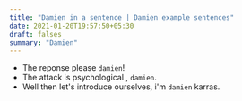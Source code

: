 ```yaml
---
title: "Damien in a sentence | Damien example sentences"
date: 2021-01-20T19:57:50+05:30
draft: falses
summary: "Damien"
---
```

- The reponse please `damien`!
- The attack is psychological , `damien`.
- Well then let's introduce ourselves, i'm `damien` karras.
                 
